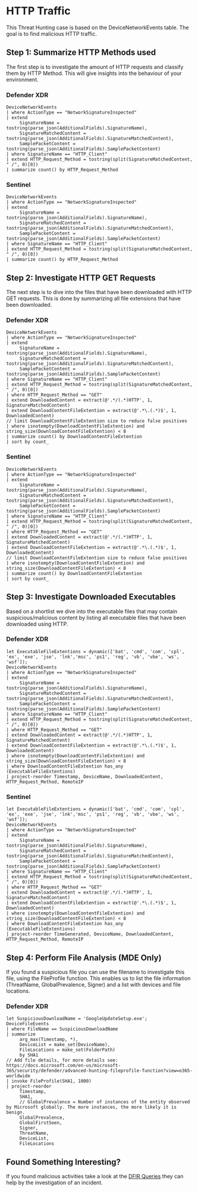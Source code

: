 # HTTP Traffic

This Threat Hunting case is based on the DeviceNetworkEvents table. The goal is to find malicious HTTP traffic.

## Step 1: Summarize HTTP Methods used

The first step is to investigate the amount of HTTP requests and classify them by HTTP Method. This will give insights into the behaviour of your environment. 

### Defender XDR
```
DeviceNetworkEvents
| where ActionType == "NetworkSignatureInspected"
| extend
     SignatureName = tostring(parse_json(AdditionalFields).SignatureName),
     SignatureMatchedContent = tostring(parse_json(AdditionalFields).SignatureMatchedContent),
     SamplePacketContent = tostring(parse_json(AdditionalFields).SamplePacketContent)
| where SignatureName == "HTTP_Client"
| extend HTTP_Request_Method = tostring(split(SignatureMatchedContent, " /", 0)[0])
| summarize count() by HTTP_Request_Method

```
### Sentinel
```
DeviceNetworkEvents
| where ActionType == "NetworkSignatureInspected"
| extend
     SignatureName = tostring(parse_json(AdditionalFields).SignatureName),
     SignatureMatchedContent = tostring(parse_json(AdditionalFields).SignatureMatchedContent),
     SamplePacketContent = tostring(parse_json(AdditionalFields).SamplePacketContent)
| where SignatureName == "HTTP_Client"
| extend HTTP_Request_Method = tostring(split(SignatureMatchedContent, " /", 0)[0])
| summarize count() by HTTP_Request_Method
```

## Step 2: Investigate HTTP GET Requests

The next step is to dive into the files that have been downloaded with HTTP GET requests. This is done by summarizing all file extensions that have been downloaded.

### Defender XDR
```
DeviceNetworkEvents
| where ActionType == "NetworkSignatureInspected"
| extend
     SignatureName = tostring(parse_json(AdditionalFields).SignatureName),
     SignatureMatchedContent = tostring(parse_json(AdditionalFields).SignatureMatchedContent),
     SamplePacketContent = tostring(parse_json(AdditionalFields).SamplePacketContent)
| where SignatureName == "HTTP_Client"
| extend HTTP_Request_Method = tostring(split(SignatureMatchedContent, " /", 0)[0])
| where HTTP_Request_Method == "GET"
| extend DownloadedContent = extract(@'.*/(.*)HTTP', 1, SignatureMatchedContent)
| extend DownloadContentFileExtention = extract(@'.*\.(.*)$', 1, DownloadedContent)
// limit DownloadContentFileExtention size to reduce false positives
| where isnotempty(DownloadContentFileExtention) and string_size(DownloadContentFileExtention) < 8
| summarize count() by DownloadContentFileExtention
| sort by count_
```
### Sentinel
```
DeviceNetworkEvents
| where ActionType == "NetworkSignatureInspected"
| extend
     SignatureName = tostring(parse_json(AdditionalFields).SignatureName),
     SignatureMatchedContent = tostring(parse_json(AdditionalFields).SignatureMatchedContent),
     SamplePacketContent = tostring(parse_json(AdditionalFields).SamplePacketContent)
| where SignatureName == "HTTP_Client"
| extend HTTP_Request_Method = tostring(split(SignatureMatchedContent, " /", 0)[0])
| where HTTP_Request_Method == "GET"
| extend DownloadedContent = extract(@'.*/(.*)HTTP', 1, SignatureMatchedContent)
| extend DownloadContentFileExtention = extract(@'.*\.(.*)$', 1, DownloadedContent)
// limit DownloadContentFileExtention size to reduce false positives
| where isnotempty(DownloadContentFileExtention) and string_size(DownloadContentFileExtention) < 8
| summarize count() by DownloadContentFileExtention
| sort by count_
```

## Step 3: Investigate Downloaded Executables

Based on a shortlist we dive into the executable files that may contain suspicious/malicious content by listing all executable files that have been downloaded using HTTP.

### Defender XDR
```
let ExecutableFileExtentions = dynamic(['bat', 'cmd', 'com', 'cpl', 'ex', 'exe', 'jse', 'lnk','msc', 'ps1', 'reg', 'vb', 'vbe', 'ws', 'wsf']);
DeviceNetworkEvents
| where ActionType == "NetworkSignatureInspected"
| extend
     SignatureName = tostring(parse_json(AdditionalFields).SignatureName),
     SignatureMatchedContent = tostring(parse_json(AdditionalFields).SignatureMatchedContent),
     SamplePacketContent = tostring(parse_json(AdditionalFields).SamplePacketContent)
| where SignatureName == "HTTP_Client"
| extend HTTP_Request_Method = tostring(split(SignatureMatchedContent, " /", 0)[0])
| where HTTP_Request_Method == "GET"
| extend DownloadedContent = extract(@'.*/(.*)HTTP', 1, SignatureMatchedContent)
| extend DownloadContentFileExtention = extract(@'.*\.(.*)$', 1, DownloadedContent)
| where isnotempty(DownloadContentFileExtention) and string_size(DownloadContentFileExtention) < 8
| where DownloadContentFileExtention has_any (ExecutableFileExtentions)
| project-reorder Timestamp, DeviceName, DownloadedContent, HTTP_Request_Method, RemoteIP
```
### Sentinel
```
let ExecutableFileExtentions = dynamic(['bat', 'cmd', 'com', 'cpl', 'ex', 'exe', 'jse', 'lnk','msc', 'ps1', 'reg', 'vb', 'vbe', 'ws', 'wsf']);
DeviceNetworkEvents
| where ActionType == "NetworkSignatureInspected"
| extend
     SignatureName = tostring(parse_json(AdditionalFields).SignatureName),
     SignatureMatchedContent = tostring(parse_json(AdditionalFields).SignatureMatchedContent),
     SamplePacketContent = tostring(parse_json(AdditionalFields).SamplePacketContent)
| where SignatureName == "HTTP_Client"
| extend HTTP_Request_Method = tostring(split(SignatureMatchedContent, " /", 0)[0])
| where HTTP_Request_Method == "GET"
| extend DownloadedContent = extract(@'.*/(.*)HTTP', 1, SignatureMatchedContent)
| extend DownloadContentFileExtention = extract(@'.*\.(.*)$', 1, DownloadedContent)
| where isnotempty(DownloadContentFileExtention) and string_size(DownloadContentFileExtention) < 8
| where DownloadContentFileExtention has_any (ExecutableFileExtentions)
| project-reorder TimeGenerated, DeviceName, DownloadedContent, HTTP_Request_Method, RemoteIP
```

## Step 4: Perform File Analysis (MDE Only)

If you found a suspicious file you can use the filename to investigate this file, using the FileProfile function. This enables us to list the file information (ThreatName, GlobalPrevalence, Signer) and a list with devices and file locations.

### Defender XDR
```
let SuspiciousDownloadName = 'GoogleUpdateSetup.exe';
DeviceFileEvents
| where FileName == SuspiciousDownloadName
| summarize
     arg_max(Timestamp, *),
     DeviceList = make_set(DeviceName),
     FileLocations = make_set(FolderPath)
     by SHA1
// Add file details, for more details see: https://docs.microsoft.com/en-us/microsoft-365/security/defender/advanced-hunting-fileprofile-function?view=o365-worldwide
| invoke FileProfile(SHA1, 1000)
| project-reorder
     Timestamp,
     SHA1,
     // GlobalPrevalence = Number of instances of the entity observed by Microsoft globally. The more instances, the more likely it is benign.
     GlobalPrevalence,
     GlobalFirstSeen,
     Signer,
     ThreatName,
     DeviceList,
     FileLocations
```
## Found Something Interesting?

If you found malicious activities take a look at the [DFIR Queries](https://github.com/Bert-JanP/Hunting-Queries-Detection-Rules/tree/main/DFIR) they can help by the investigation of an incident.
